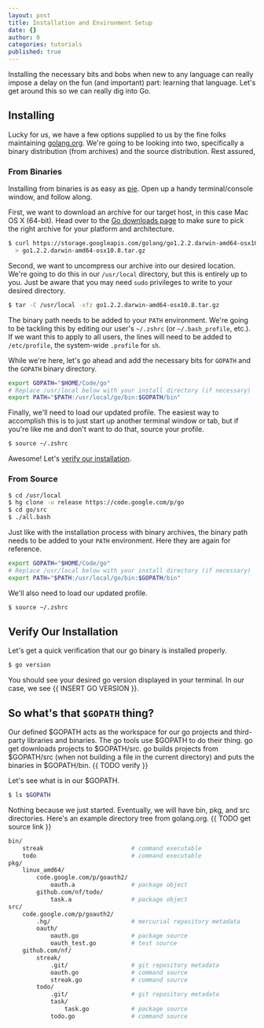 ```yaml
---
layout: post
title: Installation and Environment Setup
date: {}
author: 0
categories: tutorials
published: true
---
```


Installing the necessary bits and bobs when new to any language can really impose a delay on the fun (and important) part: learning that language. Let's get around this so we can really dig into Go.

## Installing

Lucky for us, we have a few options supplied to us by the fine folks maintaining [golang.org][golang_org]. We're going to be looking into two, specifically a binary distribution (from archives) and the source distribution. Rest assured,

### From Binaries

Installing from binaries is as easy as [pie][weebl_pie]. Open up a handy terminal/console window, and follow along.

First, we want to download an archive for our target host, in this case Mac OS X (64-bit). Head over to the [Go downloads page][go_downloads_page] to make sure to pick the right archive for your platform and architecture.

```bash
$ curl https://storage.googleapis.com/golang/go1.2.2.darwin-amd64-osx10.8.tar.gz \
  > go1.2.2.darwin-amd64-osx10.8.tar.gz
```

Second, we want to uncompress our archive into our desired location. We're going to do this in our `/usr/local` directory, but this is entirely up to you. Just be aware that you may need `sudo` privileges to write to your desired directory.

```bash
$ tar -C /usr/local -xfz go1.2.2.darwin-amd64-osx10.8.tar.gz
```

The binary path needs to be added to your `PATH` environment. We're going to be tackling this by editing our user's `~/.zshrc` (or `~/.bash_profile`, etc.). If we want this to apply to all users, the lines will need to be added to `/etc/profile`, the system-wide `.profile` for `sh`.

While we're here, let's go ahead and add the necessary bits for `GOPATH` and the `GOPATH` binary directory.

```bash
export GOPATH="$HOME/Code/go"
# Replace /usr/local below with your install directory (if necessary)
export PATH="$PATH:/usr/local/go/bin:$GOPATH/bin"
```

Finally, we'll need to load our updated profile. The easiest way to accomplish this is to just start up another terminal window or tab, but if you're like me and don't want to do that, source your profile.

```bash
$ source ~/.zshrc
```

Awesome! Let's [verify our installation](#verify-our-installation).

### From Source

```bash
$ cd /usr/local
$ hg clone -u release https://code.google.com/p/go
$ cd go/src
$ ./all.bash
```

Just like with the installation process with binary archives, the binary path needs to be added to your `PATH` environment. Here they are again for reference.

```bash
export GOPATH="$HOME/Code/go"
# Replace /usr/local below with your install directory (if necessary)
export PATH="$PATH:/usr/local/go/bin:$GOPATH/bin"
```

We'll also need to load our updated profile.

```bash
$ source ~/.zshrc
```

## Verify Our Installation

Let's get a quick verification that our go binary is installed properly. 

```bash
$ go version
```

You should see your desired go version displayed in your terminal. In our case, we see {{ INSERT GO VERSION }}.

## So what's that `$GOPATH` thing?

Our defined $GOPATH acts as the workspace for our go projects and third-party libraries and binaries. The go tools use $GOPATH to do their thing. go get downloads projects to $GOPATH/src. go builds projects from $GOPATH/src (when not building a file in the current directory) and puts the binaries in $GOPATH/bin. {{ TODO verify }}

Let's see what is in our $GOPATH. 

```bash
$ ls $GOPATH
```

Nothing because we just started. Eventually, we will have bin, pkg, and src directories. Here's an example directory tree from golang.org. {{ TODO get source link }}

```bash
bin/
    streak                         # command executable
    todo                           # command executable
pkg/
    linux_amd64/
        code.google.com/p/goauth2/
            oauth.a                # package object
        github.com/nf/todo/
            task.a                 # package object
src/
    code.google.com/p/goauth2/
        .hg/                       # mercurial repository metadata
        oauth/
            oauth.go               # package source
            oauth_test.go          # test source
    github.com/nf/
        streak/
            .git/                  # git repository metadata
            oauth.go               # command source
            streak.go              # command source
        todo/
            .git/                  # git repository metadata
            task/
                task.go            # package source
            todo.go                # command source
```

[golang_org]:        http://golang.org
[weebl_pie]:         http://www.weebls-stuff.com/wab/pie/
[go_downloads_page]: https://code.google.com/p/go/wiki/Downloads?tm=2